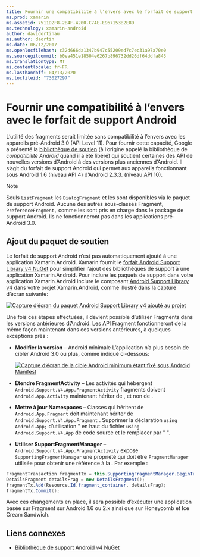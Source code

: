 ```yaml
---
title: Fournir une compatibilité à l’envers avec le forfait de support Android
ms.prod: xamarin
ms.assetid: 7511D2F8-2B4F-4200-C74E-E967153B2E8D
ms.technology: xamarin-android
author: davidortinau
ms.author: daortin
ms.date: 06/12/2017
ms.openlocfilehash: c32d666da1347b947c55209ed7c7ec31a97a70e0
ms.sourcegitcommit: b0ea451e18504e6267b896732dd26df64ddfa843
ms.translationtype: MT
ms.contentlocale: fr-FR
ms.lasthandoff: 04/13/2020
ms.locfileid: "73027297"
---
```

# <a name="providing-backwards-compatibility-with-the-android-support-package"></a>Fournir une compatibilité à l’envers avec le forfait de support Android

L’utilité des fragments serait limitée sans compatibilité à l’envers avec les appareils pré-Android 3.0 (API Level 11). Pour fournir cette capacité, Google a présenté la [bibliothèque de soutien](https://developer.android.com/sdk/compatibility-library.html) (à l’origine appelé la bibliothèque de *compatibilité Android* quand il a été libéré) qui soutient certaines des API de nouvelles versions d’Android à des versions plus anciennes d’Android. Il s’agit du forfait de support Android qui permet aux appareils fonctionnant sous Android 1.6 (niveau API 4) d’Android 2.3.3. (niveau API 10).

> [!NOTE]
> Seuls `ListFragment` les `DialogFragment` et les sont disponibles via le paquet de support Android. Aucune des autres sous-classes Fragment, `PreferenceFragment,` comme les sont pris en charge dans le package de support Android. Ils ne fonctionneront pas dans les applications pré-Android 3.0. 

## <a name="adding-the-support-package"></a>Ajout du paquet de soutien

Le forfait de support Android n’est pas automatiquement ajouté à une application Xamarin.Android. Xamarin fournit le [forfait Android Support Library v4 NuGet](https://www.nuget.org/packages/Xamarin.Android.Support.v4/) pour simplifier l’ajout des bibliothèques de support à une application Xamarin.Android. Pour inclure les paquets de support dans votre application Xamarin.Android inclure le composant [Android Support Library v4](https://www.nuget.org/packages/Xamarin.Android.Support.v4/) dans votre projet Xamarin.Android, comme illustré dans la capture d’écran suivante: 

[![Capture d’écran du paquet Android Support Library v4 ajouté au projet](providing-backwards-compatibility-images/02-sml.png)](providing-backwards-compatibility-images/02.png#lightbox)

Une fois ces étapes effectuées, il devient possible d’utiliser Fragments dans les versions antérieures d’Android. Les API Fragment fonctionneront de la même façon maintenant dans ces versions antérieures, à quelques exceptions près : 

- **Modifier la version** &ndash; Android minimale L’application n’a plus besoin de cibler Android 3.0 ou plus, comme indiqué ci-dessous: 

    [![Capture d’écran de la cible Android minimum étant fixé sous Android Manifest](providing-backwards-compatibility-images/03-sml.png)](providing-backwards-compatibility-images/03.png#lightbox)

- **Étendre FragmentActivity** &ndash; Les activités qui hébergent `Android.Support.V4.App.FragmentActivity` fragments doivent `Android.App.Activity` maintenant hériter de , et non de . 

- **Mettre à jour Namespaces** &ndash; Classes qui héritent de `Android.App.Fragment` doit maintenant hériter de `Android.Support.V4.App.Fragment` . Supprimer la déclaration `using Android.App;` d’utilisation " en haut du fichier `using Android.Support.V4.App` de code source et le remplacer par " ". 

- **Utiliser SupportFragmentManager** &ndash; `Android.Support.V4.App.FragmentActivity` expose `SupportingFragmentManager` une propriété qui doit être `FragmentManager` utilisée pour obtenir une référence à la . Par exemple : 

```csharp
FragmentTransaction fragmentTx = this.SupportingFragmentManager.BeginTransaction();
DetailsFragment detailsFrag = new DetailsFragment();
fragmentTx.Add(Resource.Id.fragment_container, detailsFrag);
fragmentTx.Commit();
```

Avec ces changements en place, il sera possible d’exécuter une application basée sur Fragment sur Android 1.6 ou 2.x ainsi que sur Honeycomb et Ice Cream Sandwich. 

## <a name="related-links"></a>Liens connexes

- [Bibliothèque de support Android v4 NuGet](https://www.nuget.org/packages/Xamarin.Android.Support.v4/)
